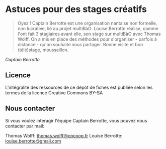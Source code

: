 # Astuces pour des stages créatifs

> Oyez !
> Captain Berrotte est une organisation nantaise non formelle, non lucrative, lié au projet multiBàO. Louise Berrotte réalise, comme l'ont fait 3 stagiaires avant elle, son stage sur multiBàO avec Thomas Wolff. On a mis en place des méthodes pour s'organiser - parfois à distance - qu'on souhaite vous partager.
> Bonne visite et bon (télé)stage, moussaillon.

*Captain Berrotte*

## Licence

L'intégralité des ressources de ce dépôt de fiches est publiée selon les termes de la licence Creative Commons BY-SA

## Nous contacter

Si vous voulez interagir l'équipe Captain Berrotte, vous pouvez nous contacter par mail:

Thomas Wolff: thomas.wolff@cpcoop.fr
Louise Berrotte: louise.berrotte@gmail.com

